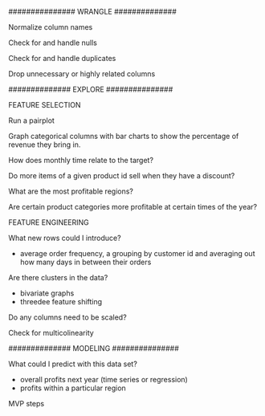 ############### WRANGLE ##############

Normalize column names

Check for and handle nulls

Check for and handle duplicates

Drop unnecessary or highly related columns


############## EXPLORE ###############


FEATURE SELECTION

Run a pairplot

Graph categorical columns with bar charts to show the percentage of revenue they bring in.

How does monthly time relate to the target?
 
Do more items of a given product id sell when they have a discount?

What are the most profitable regions?

Are certain product categories more profitable at certain times of the year?


FEATURE ENGINEERING

What new rows could I introduce?
- average order frequency, a grouping by customer id and averaging out how many days in between their orders

Are there clusters in the data?
- bivariate graphs
- threedee feature shifting

Do any columns need to be scaled?

Check for multicolinearity


############## MODELING ###############

What could I predict with this data set?
- overall profits next year (time series or regression)
- profits within a particular region



MVP steps